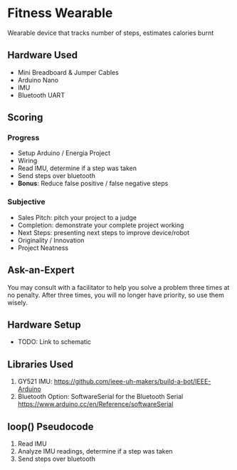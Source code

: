 # Fitness Wearable
Wearable device that tracks number of steps, estimates calories burnt

## Hardware Used
- Mini Breadboard & Jumper Cables
- Arduino Nano
- IMU
- Bluetooth UART

## Scoring

### Progress
- Setup Arduino / Energia Project
- Wiring
- Read IMU, determine if a step was taken
- Send steps over bluetooth
- **Bonus**: Reduce false positive / false negative steps

### Subjective
- Sales Pitch: pitch your project to a judge
- Completion: demonstrate your complete project working
- Next Steps: presenting next steps to improve device/robot
- Originality / Innovation
- Project Neatness

## Ask-an-Expert
You may consult with a facilitator to help you solve a problem three times at no penalty. After three times, you will no longer have priority, so use them wisely.

## Hardware Setup
- TODO: Link to schematic

## Libraries Used
1. GY521 IMU: https://github.com/ieee-uh-makers/build-a-bot/IEEE-Arduino
2. Bluetooth Option: SoftwareSerial for the Bluetooth Serial https://www.arduino.cc/en/Reference/softwareSerial

## loop() Pseudocode
1. Read IMU
2. Analyze IMU readings, determine if a step was taken
3. Send steps over bluetooth
